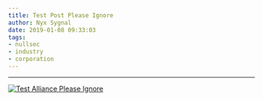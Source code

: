 ```yaml
---
title: Test Post Please Ignore
author: Nyx Sygnal
date: 2019-01-08 09:33:03
tags:
- nullsec
- industry
- corporation
---
```

***

[![Test Alliance Please Ignore](/images/test.png)](https://www.youtube.com/watch?v=4HHpR9khVKw)
